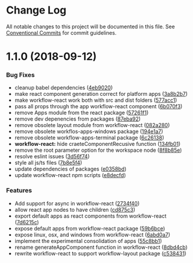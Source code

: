 # Change Log

All notable changes to this project will be documented in this file.
See [Conventional Commits](https://conventionalcommits.org) for commit guidelines.

<a name="1.1.0"></a>
# 1.1.0 (2018-09-12)


### Bug Fixes

* cleanup babel dependencies ([4eb9020](https://github.com/havardh/workflow/commit/4eb9020))
* make react component generation correct for platform apps ([3a8b2b7](https://github.com/havardh/workflow/commit/3a8b2b7))
* make workflow-react work both with src and dist folders ([577acc1](https://github.com/havardh/workflow/commit/577acc1))
* pass all props through the app workflow-react component ([6b070f3](https://github.com/havardh/workflow/commit/6b070f3))
* remove Apps module from the react package ([57261f1](https://github.com/havardh/workflow/commit/57261f1))
* remove dev depenencies from packages ([87eba92](https://github.com/havardh/workflow/commit/87eba92))
* remove obsolete layout module from workflow-react ([082a280](https://github.com/havardh/workflow/commit/082a280))
* remove obsolete workflos-apps-windows package ([194e1a7](https://github.com/havardh/workflow/commit/194e1a7))
* remove obsolete workflow-apps-terminal package ([6c26138](https://github.com/havardh/workflow/commit/6c26138))
* **workflow-react:** hide craeteComponentRecusive function ([134fb01](https://github.com/havardh/workflow/commit/134fb01))
* remove the root parameter option for the workspace node ([8f8b85e](https://github.com/havardh/workflow/commit/8f8b85e))
* resolve eslint issues ([3d56f74](https://github.com/havardh/workflow/commit/3d56f74))
* style all js/ts files ([7b8e5f4](https://github.com/havardh/workflow/commit/7b8e5f4))
* update dependencies of packages ([e0358bd](https://github.com/havardh/workflow/commit/e0358bd))
* update workflow-react npm scripts ([e8decfd](https://github.com/havardh/workflow/commit/e8decfd))


### Features

* Add support for async in workflow-react ([2734f40](https://github.com/havardh/workflow/commit/2734f40))
* allow react app nodes to have children ([cd875c3](https://github.com/havardh/workflow/commit/cd875c3))
* export default apps as react components from workflow-react ([7d6215c](https://github.com/havardh/workflow/commit/7d6215c))
* expose default apps from workflow-react package ([59b6bce](https://github.com/havardh/workflow/commit/59b6bce))
* expose linux, osx, and windows from workflow-react ([6abd0a7](https://github.com/havardh/workflow/commit/6abd0a7))
* implement the experimental consolidation of apps ([55c8bb1](https://github.com/havardh/workflow/commit/55c8bb1))
* rename generateAppComponent function in workflow-react ([8dbd4cb](https://github.com/havardh/workflow/commit/8dbd4cb))
* rewrite workflow-react to support workflow-layout package ([c538431](https://github.com/havardh/workflow/commit/c538431))
